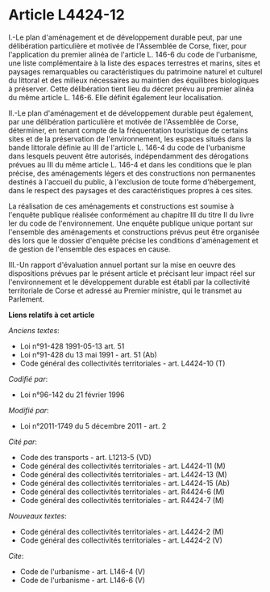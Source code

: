 # Article L4424-12

I.-Le plan d'aménagement et de développement durable peut, par une délibération particulière et motivée de l'Assemblée de
Corse, fixer, pour l'application du premier alinéa de l'article L. 146-6 du code de l'urbanisme, une liste complémentaire à
la liste des espaces terrestres et marins, sites et paysages remarquables ou caractéristiques du patrimoine naturel et
culturel du littoral et des milieux nécessaires au maintien des équilibres biologiques à préserver. Cette délibération tient
lieu du décret prévu au premier alinéa du même article L. 146-6. Elle définit également leur localisation. 

II.-Le plan d'aménagement et de développement durable peut également, par une délibération particulière et motivée de
l'Assemblée de Corse, déterminer, en tenant compte de la fréquentation touristique de certains sites et de la préservation de
l'environnement, les espaces situés dans la bande littorale définie au III de l'article L. 146-4 du code de l'urbanisme dans
lesquels peuvent être autorisés, indépendamment des dérogations prévues au III du même article L. 146-4 et dans les
conditions que le plan précise, des aménagements légers et des constructions non permanentes destinés à l'accueil du public,
à l'exclusion de toute forme d'hébergement, dans le respect des paysages et des caractéristiques propres à ces sites. 

La réalisation de ces aménagements et constructions est soumise à l'enquête publique réalisée conformément au chapitre III du
titre II du livre Ier du code de l'environnement. Une enquête publique unique portant sur l'ensemble des aménagements et
constructions prévus peut être organisée dès lors que le dossier d'enquête précise les conditions d'aménagement et de gestion
de l'ensemble des espaces en cause. 

III.-Un rapport d'évaluation annuel portant sur la mise en oeuvre des dispositions prévues par le présent article et
précisant leur impact réel sur l'environnement et le développement durable est établi par la collectivité territoriale de
Corse et adressé au Premier ministre, qui le transmet au Parlement.

**Liens relatifs à cet article**

_Anciens textes_:

  - Loi n°91-428 1991-05-13 art. 51
  - Loi n°91-428 du 13 mai 1991 - art. 51 (Ab)
  - Code général des collectivités territoriales - art. L4424-10 (T)

_Codifié par_:

  - Loi n°96-142 du 21 février 1996

_Modifié par_:

  - Loi n°2011-1749 du 5 décembre 2011 - art. 2

_Cité par_:

  - Code des transports - art. L1213-5 (VD)
  - Code général des collectivités territoriales - art. L4424-11 (M)
  - Code général des collectivités territoriales - art. L4424-13 (M)
  - Code général des collectivités territoriales - art. L4424-15 (Ab)
  - Code général des collectivités territoriales - art. R4424-6 (M)
  - Code général des collectivités territoriales - art. R4424-7 (M)

_Nouveaux textes_:

  - Code général des collectivités territoriales - art. L4424-2 (M)
  - Code général des collectivités territoriales - art. L4424-2 (V)

_Cite_:

  - Code de l'urbanisme - art. L146-4 (V)
  - Code de l'urbanisme - art. L146-6 (V)
